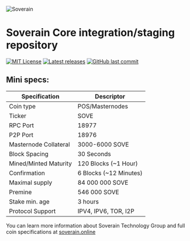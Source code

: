 ![Soverain](https://raw.githubusercontent.com/soveraintg/Soverain/master/share/pixmaps/bitcoin64.png)

Soverain Core integration/staging repository
=====================================

[![MIT License](https://img.shields.io/apm/l/atomic-design-ui.svg?&color=success)](https://github.com/soveraintg/Soverain/blob/master/LICENSE)
[![Latest releases](https://img.shields.io/badge/Download-latest%20wallets%20release-green.svg?style=flat&logo=Skyliner&color=important)](https://github.com/soveraintg/Soverain/releases/tag/1.0.3.8)
[![GitHub last commit](https://img.shields.io/github/last-commit/soveraintg/Soverain.svg?style=flat&logo=Github&color=informational)]()



## Mini specs:

| Specification         | Descriptor                              |
|-----------------------|-----------------------------------------|
| Coin type             | POS/Masternodes                         |
| Ticker                | SOVE                                    |
| RPC Port              | 18977                                   |
| P2P Port              | 18976                                   |
| Masternode Collateral | 3000-6000 SOVE                          |
| Block Spacing         | 30 Seconds                              |
| Mined/Minted Maturity | 120 Blocks (~1 Hour)                    |
| Confirmation          | 6 Blocks (~12 Minutes)                  |
| Maximal supply        | 84 000 000 SOVE                         |
| Premine               | 546 000 SOVE                            |
| Stake min. age        | 3 hours                                 |
| Protocol Support      | IPV4, IPV6, TOR, I2P                    |

You can learn more information about Soverain Technology Group and full coin specifications at [soverain.online](https://soverain.online)
